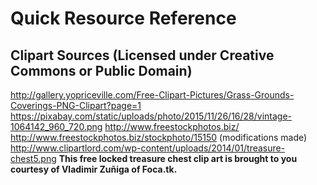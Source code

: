 # Quick Resource Reference

## Clipart Sources (Licensed under Creative Commons or Public Domain)
http://gallery.yopriceville.com/Free-Clipart-Pictures/Grass-Grounds-Coverings-PNG-Clipart?page=1
https://pixabay.com/static/uploads/photo/2015/11/26/16/28/vintage-1064142_960_720.png
http://www.freestockphotos.biz/
http://www.freestockphotos.biz/stockphoto/15150 (modifications made)
http://www.clipartlord.com/wp-content/uploads/2014/01/treasure-chest5.png __This free locked treasure chest clip art is brought to you courtesy of Vladimir Zuñiga of Foca.tk.__
